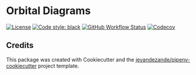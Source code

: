 # Orbital Diagrams

[![License](https://img.shields.io/github/license/jevandezande/orbital_diagrams)](https://github.com/jevandezande/orbital_diagrams/blob/master/LICENSE)
[![Code style: black](https://img.shields.io/badge/code%20style-black-000000.svg)](https://github.com/psf/black)
[![GitHub Workflow Status](https://img.shields.io/github/workflow/status/jevandezande/orbital_diagrams/Test)](https://github.com/jevandezande/orbital_diagrams/actions/)
[![Codecov](https://img.shields.io/codecov/c/github/jevandezande/orbital_diagrams)](https://codecov.io/gh/jevandezande/orbital_diagrams)


## Credits
This package was created with Cookiecutter and the [jevandezande/pipenv-cookiecutter](https://github.com/jevandezande/pipenv-cookiecutter) project template.
